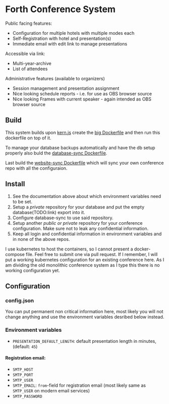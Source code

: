 # Forth Conference System

Public facing features:
- Configuration for multiple hotels with multiple modes each
- Self-Registration with hotel and presentation(s)
- Immediate email with edit link to manage presentations

Accessible via link:
- Multi-year-archive
- List of attendees

Administrative features (available to organizers)
- Session management and presentation assignment
- Nice looking schedule reports - i.e. for use as OBS browser source
- Nice looking Frames with current speaker - again intended as OBS browser source

## Build
This system builds upon [kern.js](https://github.com/geraldwodni/kern.js) create the [big Dockerfile](https://github.com/GeraldWodni/kern.js/blob/master/docker/big) and then run this dockerfile on top of it.

To manage your database backups automatically and have the db setup properly also buld the [database-sync Dockerfile](https://github.com/GeraldWodni/kern.js/tree/master/docker/database-sync).

Last build the [website-sync Dockerfile](https://github.com/GeraldWodni/kern.js/tree/master/docker/website-sync) which will sync your own conference repo with all the configuraion.

## Install
1. See the documentation above about which environment variables need to be set.
2. Setup a _private_ repository for your database and put the empty database(TODO:link) export into it.
3. Configure database-sync to use said repository.
4. Setup another _public or private_ repository for your conference configuration. Make sure not to leak any confidential information.
5. Keep all login and confidential information in environment variables and in none of the above repos.

I use kubernetes to host the containers, so I cannot present a docker-compose file. Feel free to submit one via pull request. If I remember, I will put a working kubernetes configuration for an existing conference here. As I am dividing the old monolithic conference system as I type this there is no working configuration yet.

## Configuration

### config.json
You can put permanent non critical information here, most likely you will not change anything and use the environment variables desribed below instead.

### Environment variables
- `PRESENTATION_DEFAULT_LENGTH`: default presentation length in minutes, (default: `45`)

#### Registration email:
- `SMTP_HOST`
- `SMTP_PORT`
- `SMTP_USER`
- `SMTP_EMAIL`: `from`-field for registration email (most likely same as `SMTP_USER` on modern email services)
- `SMTP_PASSWORD`
